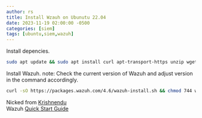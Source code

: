 ```yaml
---
author: rs
title: Install Wzauh on Ubunutu 22.04 
date: 2023-11-19 02:00:00 -0500 
categories: [siem]
tags: [ubuntu,siem,wazuh]
---
```


Install depencies.
```bash
sudo apt update && sudo apt install curl apt-transport-https unzip wget libcap2-bin software-properties-common lsb-release gnupg2
```

Install Wazuh. note: Check the current version of Wazuh and adjust version in the command accordingly.
```bash
curl -sO https://packages.wazuh.com/4.6/wazuh-install.sh && chmod 744 wazuh-install.sh && bash ./wazuh-install.sh -a
```

Nicked from [Krishnendu](https://krishnendu.com/install-wazuh-4-x-on-ubuntu-single-host-with-single-command/)  
Wazuh [Quick Start Guide](https://documentation.wazuh.com/current/quickstart.html)